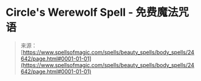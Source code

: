 <!--yml

分类：未分类

日期：2024年06月12日 19:10:43

-->

# Circle's Werewolf Spell - 免费魔法咒语

> 来源：[https://www.spellsofmagic.com/spells/beauty_spells/body_spells/24642/page.html#0001-01-01](https://www.spellsofmagic.com/spells/beauty_spells/body_spells/24642/page.html#0001-01-01)
